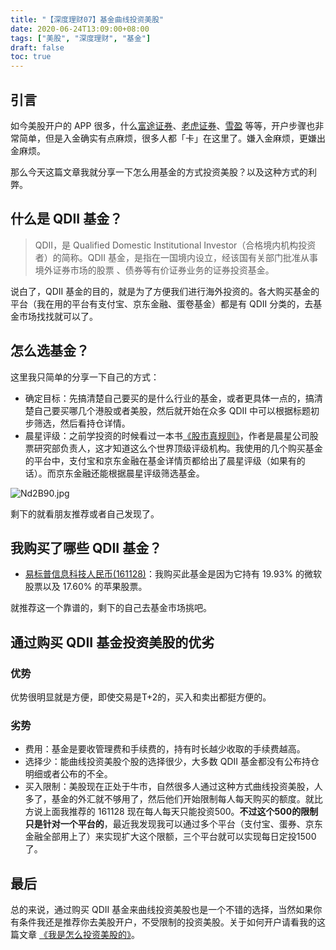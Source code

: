 ```yaml
---
title: "【深度理财07】基金曲线投资美股"
date: 2020-06-24T13:09:00+08:00
tags: ["美股", "深度理财", "基金"] 
draft: false
toc: true
---
```


## 引言

如今美股开户的 APP 很多，什么[富途证券](http://link.3li3.com/futu)、[老虎证券](http://link.3li3.com/tiger)、[雪盈](http://link.3li3.com/xueying) 等等，开户步骤也非常简单，但是入金确实有点麻烦，很多人都「卡」在这里了。嫌入金麻烦，更嫌出金麻烦。

那么今天这篇文章我就分享一下怎么用基金的方式投资美股？以及这种方式的利弊。

<!--more-->

## 什么是 QDII 基金？

> QDII，是 Qualified Domestic Institutional Investor（合格境内机构投资者）的简称。QDII 基金，是指在一国境内设立，经该国有关部门批准从事境外证券市场的股票 、债券等有价证券业务的证券投资基金。

说白了，QDII 基金的目的，就是为了方便我们进行海外投资的。各大购买基金的平台（我在用的平台有支付宝、京东金融、蛋卷基金）都是有 QDII 分类的，去基金市场找找就可以了。

## 怎么选基金？

这里我只简单的分享一下自己的方式：

- 确定目标：先搞清楚自己要买的是什么行业的基金，或者更具体一点的，搞清楚自己要买哪几个港股或者美股，然后就开始在众多 QDII 中可以根据标题初步筛选，然后看持仓详情。
- 晨星评级：之前学投资的时候看过一本书[《股市真规则》](https://book.douban.com/subject/1728725/)，作者是晨星公司股票研究部负责人，这才知道这么个世界顶级评级机构。我使用的几个购买基金的平台中，支付宝和京东金融在基金详情页都给出了晨星评级（如果有的话）。而京东金融还能根据晨星评级筛选基金。

![Nd2B90.jpg](https://s1.ax1x.com/2020/06/24/Nd2B90.jpg)

剩下的就看朋友推荐或者自己发现了。

## 我购买了哪些 QDII 基金？

- [易标普信息科技人民币(161128)](http://fund.eastmoney.com/161128.html)：我购买此基金是因为它持有 19.93% 的微软股票以及 17.60% 的苹果股票。

就推荐这一个靠谱的，剩下的自己去基金市场挑吧。

## 通过购买 QDII 基金投资美股的优劣

### 优势

优势很明显就是方便，即使交易是T+2的，买入和卖出都挺方便的。

### 劣势

- 费用：基金是要收管理费和手续费的，持有时长越少收取的手续费越高。
- 选择少：能曲线投资美股个股的选择很少，大多数 QDII 基金都没有公布持仓明细或者公布的不全。
- 买入限制：美股现在正处于牛市，自然很多人通过这种方式曲线投资美股，人多了，基金的外汇就不够用了，然后他们开始限制每人每天购买的额度。就比方说上面我推荐的 161128 现在每人每天只能投资500。**不过这个500的限制只是针对一个平台的**，最近我发现我可以通过多个平台（支付宝、蛋券、京东金融全部用上了）来实现扩大这个限额，三个平台就可以实现每日定投1500了。


## 最后

总的来说，通过购买 QDII 基金来曲线投资美股也是一个不错的选择，当然如果你有条件我还是推荐你去美股开户，不受限制的投资美股。关于如何开户请看我的这篇文章 [《我是怎么投资美股的》](https://blog.forecho.com/how-do-i-invest-in-american-stocks.html)。